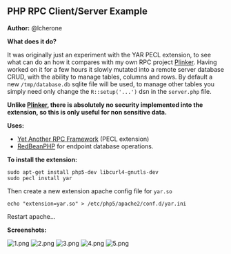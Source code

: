 PHP RPC Client/Server Example
---
**Author:** @lcherone

**What does it do?**

It was originally just an experiment with the YAR PECL extension, to see what can do an how it compares with my own RPC project [Plinker](https://github.com/plinker-rpc/core). Having worked on it for a few hours it slowly mutated into a remote server database CRUD, with the ability to manage tables, columns and rows. By default a new `/tmp/database.db` sqlite file will be used, to manage other tables you simply need only change the `R::setup('...')` dsn in the `server.php` file.

**Unlike [Plinker](https://github.com/plinker-rpc/core), there is absolutely no security implemented into the extension, so this is only useful for non sensitive data.**

**Uses:** 

 - [Yet Another RPC Framework](http://php.net/manual/en/book.yar.php) (PECL extension)
 - [RedBeanPHP](http://www.redbeanphp.com) for endpoint database operations.

**To install the extension:**

    sudo apt-get install php5-dev libcurl4-gnutls-dev
    sudo pecl install yar

Then create a new extension apache config file for `yar.so`

    echo "extension=yar.so" > /etc/php5/apache2/conf.d/yar.ini

Restart apache...

**Screenshots:**

![1.png](https://bitbucket.org/repo/AB97Kz/images/420884455-1.png)
![2.png](https://bitbucket.org/repo/AB97Kz/images/404006128-2.png)
![3.png](https://bitbucket.org/repo/AB97Kz/images/1043424688-3.png)
![4.png](https://bitbucket.org/repo/AB97Kz/images/1533580200-4.png)
![5.png](https://bitbucket.org/repo/AB97Kz/images/689375255-5.png)
